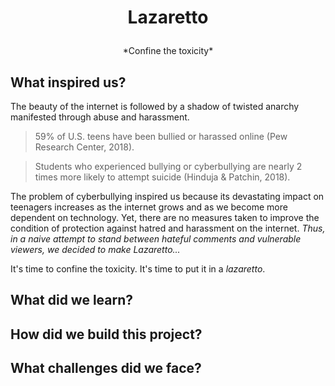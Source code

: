 # <p align="center">**Lazaretto**</p>
<p align="center">*Confine the toxicity*</p>

## What inspired us?

The beauty of the internet is followed by a shadow of twisted anarchy manifested through abuse and harassment.

> 59% of U.S. teens have been bullied or harassed online (Pew Research Center, 2018).

> Students who experienced bullying or cyberbullying are nearly 2 times more likely to attempt suicide (Hinduja & Patchin, 2018).

The problem of cyberbullying inspired us because its devastating impact on teenagers increases as the internet grows and as we become more dependent on technology. Yet, there are no measures taken to improve the condition of protection against hatred and harassment on the internet. *Thus, in a naive attempt to stand between hateful comments and vulnerable viewers, we decided to make Lazaretto...*

It's time to confine the toxicity. It's time to put it in a *lazaretto*.


## What did we learn?


## How did we build this project?

## What challenges did we face?
